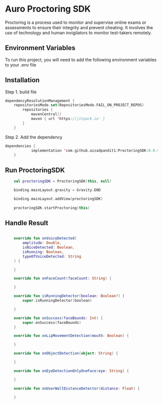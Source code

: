 
# Auro Proctoring SDK

Proctoring is a process used to monitor and supervise online exams or assessments to ensure their integrity and prevent cheating. It involves the use of technology and human invigilators to monitor test-takers remotely.



## Environment Variables

To run this project, you will need to add the following environment variables to your .env file




## Installation

Step 1.  build file


```kotlin
dependencyResolutionManagement {
	repositoriesMode.set(RepositoriesMode.FAIL_ON_PROJECT_REPOS)
		repositories {
			mavenCentral()
			maven { url 'https://jitpack.io' }
		}
	}
```
Step 2. Add the dependency
```kotlin
dependencies {
	        implementation 'com.github.azzadpandit1:ProctoringSDK:0.0.9'
	}
```

## Run ProctoringSDK

```kotlin
    val proctoringSDK = ProctoringSDK(this, null)

    binding.mainLayout.gravity = Gravity.END

    binding.mainLayout.addView(proctoringSDK)
        
    proctoringSDK.startProctoring(this)
```
## Handle Result 

```kotlin

    override fun onVoiceDetected(
        amplitude: Double,
        isNiceDetected: Boolean,
        isRunning: Boolean,
        typeOfVoiceDetected: String
    ) {

    }

    override fun onFaceCount(faceCount: String) {

    }

    override fun isRunningDetector(boolean: Boolean?) {
        super.isRunningDetector(boolean)

    }

    override fun onSuccess(faceBounds: Int) {
        super.onSuccess(faceBounds)
    }

    override fun onLipMovementDetection(mouth: Boolean) {

    }

    override fun onObjectDetection(object: String) {

    }

    override fun onEyeDetectionOnlyOneFace(eye: String) {

    }

    override fun onUserWallDistanceDetector(distance: Float) {

    }

```

